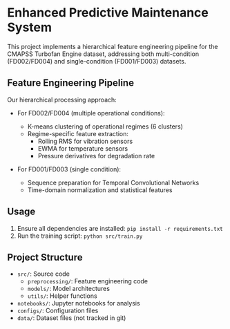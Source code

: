 # Enhanced Predictive Maintenance System

This project implements a hierarchical feature engineering pipeline for the CMAPSS Turbofan Engine dataset, addressing both multi-condition (FD002/FD004) and single-condition (FD001/FD003) datasets.

## Feature Engineering Pipeline

Our hierarchical processing approach:
- For FD002/FD004 (multiple operational conditions):
  - K-means clustering of operational regimes (6 clusters)
  - Regime-specific feature extraction:
    * Rolling RMS for vibration sensors
    * EWMA for temperature sensors
    * Pressure derivatives for degradation rate

- For FD001/FD003 (single condition):
  - Sequence preparation for Temporal Convolutional Networks
  - Time-domain normalization and statistical features

## Usage

1. Ensure all dependencies are installed: `pip install -r requirements.txt`
2. Run the training script: `python src/train.py`

## Project Structure

- `src/`: Source code
  - `preprocessing/`: Feature engineering code
  - `models/`: Model architectures
  - `utils/`: Helper functions
- `notebooks/`: Jupyter notebooks for analysis
- `configs/`: Configuration files
- `data/`: Dataset files (not tracked in git)
